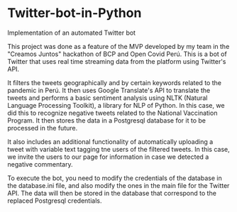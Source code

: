 # Twitter-bot-in-Python
Implementation of an automated Twitter bot

This project was done as a feature of the MVP developed by my team in the "Creamos Juntos" hackathon of BCP and Open Covid Perú. This is a bot of Twitter that uses real time streaming data from the platform using Twitter's API. 

It filters the tweets geographically and by certain keywords related to the pandemic in Perú. It then uses Google Translate's API to translate the tweets and performs a basic sentiment analysis using NLTK (Natural Language Processing Toolkit), a library for NLP of Python. In this case, we did this to recognize negative tweets related to the National Vaccination Program. It then stores the data in a Postgresql database for it to be processed in the future. 

It also includes an additional functionality of automatically uploading a tweet with variable text tagging tne users of the filtered tweets. In this case, we invite the users to our page for information in case we detected a negative commentary. 

To execute the bot, you need to modify the credentials of the database in the database.ini file, and also modify the ones in the main file for the Twitter API. The data will then be stored in the database that correspond to the replaced Postgresql credentials. 

